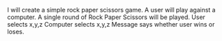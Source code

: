 I will create a simple rock paper scissors game.
A user will play against a computer. 
A single round of Rock Paper Scissors will be played.
User selects x,y,z
Computer selects x,y,z
Message says whether user wins or loses.
